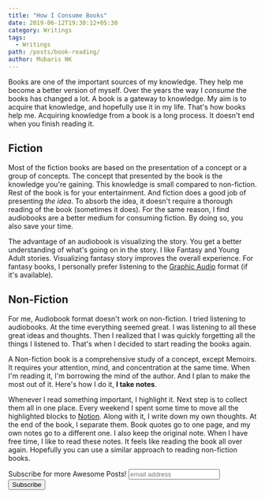 ```yaml
---
title: "How I Consume Books"
date: 2019-06-12T19:30:12+05:30
category: Writings
tags:
  - Writings
path: /posts/book-reading/
author: Mubaris NK
---
```


Books are one of the important sources of my knowledge. They help me become a better version of myself. Over the years the way I *consume* the books has changed a lot. A book is a gateway to knowledge. My aim is to acquire that knowledge, and hopefully use it in my life. That's how books help me. Acquiring knowledge from a book is a long process. It doesn't end when you finish reading it.

## Fiction

Most of the fiction books are based on the presentation of a concept or a group of concepts. The concept that presented by the book is the knowledge you're gaining. This knowledge is small compared to non-fiction. Rest of the book is for your entertainment. And fiction does a good job of presenting *the idea*. To absorb the idea, it doesn't require a thorough reading of the book (sometimes it does). For the same reason, I find audiobooks are a better medium for consuming fiction. By doing so, you also save your time.

The advantage of an audiobook is visualizing the story. You get a better understanding of what's going on in the story. I like Fantasy and Young Adult stories. Visualizing fantasy story improves the overall experience. For fantasy books, I personally prefer listening to the [Graphic Audio](https://www.graphicaudiointernational.net/) format (if it's available).

## Non-Fiction

For me, Audiobook format doesn't work on non-fiction. I tried listening to audiobooks. At the time everything seemed great. I was listening to all these great ideas and thoughts. Then I realized that I was quickly forgetting all the things I listened to. That's when I decided to start reading the books again.

A Non-fiction book is a comprehensive study of a concept, except Memoirs. It requires your attention, mind, and concentration at the same time. When I'm reading it, I'm borrowing the mind of the author. And I plan to make the most out of it. Here's how I do it, **I take notes**.

Whenever I read something important, I highlight it. Next step is to collect them all in one place. Every weekend I spent some time to move all the highlighted blocks to [Notion](https://notion.so). Along with it, I write down my own thoughts. At the end of the book, I separate them. Book quotes go to one page, and my own notes go to a different one. I also keep the original note. When I have free time, I like to read these notes. It feels like reading the book all over again. Hopefully you can use a similar approach to reading non-fiction books.

<div id="mc_embed_signup">
<form action="//mubaris.us16.list-manage.com/subscribe/post?u=f9e9a4985cce81e89169df2bf&amp;id=3654da5463" method="post" id="mc-embedded-subscribe-form" name="mc-embedded-subscribe-form" class="validate" target="_blank" novalidate>
    <div id="mc_embed_signup_scroll">
    <label for="mce-EMAIL">Subscribe for more Awesome Posts!</label>
    <input type="email" value="" name="EMAIL" class="email" id="mce-EMAIL" placeholder="email address" required>
    <!-- real people should not fill this in and expect good things - do not remove this or risk form bot signups-->
    <div style="position: absolute; left: -5000px;" aria-hidden="true"><input type="text" name="b_f9e9a4985cce81e89169df2bf_3654da5463" tabindex="-1" value=""></div>
    <div class="clear"><input type="submit" value="Subscribe" name="subscribe" id="mc-embedded-subscribe" class="button"></div>
    </div>
</form>
</div>
